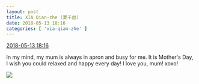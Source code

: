 ```yaml
---
layout: post
title: XIA Qian-zhe (夏千喆)
date: 2018-05-13 18:16
categories: [ 'xia-qian-zhe' ]
---
```


<div class="weibo-info">
  <a href="https://weibo.com/6505420082/GgtQT5D3j">2018-05-13 18:16</a>
</div>

In my mind, my mum is always in apron and busy for me. It is Mother's Day, I wish you could relaxed and happy every day! I love you, mum! xoxo!

<!-- more -->

<a href="//wx2.sinaimg.cn/mw690/0076g4Wmgy1fr9vll972fj30u01hc7pj.jpg">
  <img class="weibo-pic-preview" src="//wx2.sinaimg.cn/orj360/0076g4Wmgy1fr9vll972fj30u01hc7pj.jpg" />
</a>
